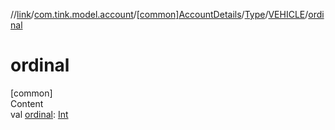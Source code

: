 //[link](../../../../index.md)/[com.tink.model.account](../../../index.md)/[[common]AccountDetails](../../index.md)/[Type](../index.md)/[VEHICLE](index.md)/[ordinal](ordinal.md)



# ordinal  
[common]  
Content  
val [ordinal](ordinal.md): [Int](https://kotlinlang.org/api/latest/jvm/stdlib/kotlin/-int/index.html)  



